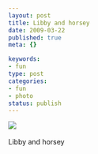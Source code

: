 ```yaml
--- 
layout: post
title: Libby and horsey
date: 2009-03-22
published: true
meta: {}

keywords: 
- fun
type: post
categories: 
- fun
- photo
status: publish
---
```

![](http://media.eick.us/2011/05/4Lbi8pbnEldag9ggpQfeVDylo1_500.jpg)<br /><br />Libby and horsey

